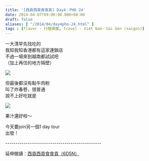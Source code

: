 ```yaml
---
title: '[西貢西貢食食貢] Day4：PHO 24'
date: 2014-04-07T09:00:00.000+08:00
draft: false
aliases: [ "/2014/04/day4pho-24.html" ]
tags : [flavor - 行膳積腹, travel - Việt Nam・Sài Gòn (saigon)]
---
```


一大清早先找吃的  
我知我知香港都有這家連鎖店  
不過一場來到越南都試試吧  
（加上再住的地方隔壁）  

![](/images/saigon4a.jpg)

但最後都沒有點牛肉粉  
叫了炸春卷，很普通  
說不上好吃就是  

![](/images/saigon4a1.jpg)

果汁還好啦～  
  
今天要join另一個1 day tour  
出發！  
  
\-----------------------------------------------  
  
延伸閱讀：[西貢西貢食食貢（6D5N）](https://hidie.net/saigon6d5n/)
